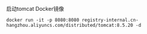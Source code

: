 启动tomcat Docker镜像

    docker run -it -p 8080:8080 registry-internal.cn-hangzhou.aliyuncs.com/distributed/tomcat:8.5.20 -d